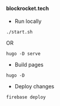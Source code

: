 #### blockrocket.tech

* Run locally
```
./start.sh
```
OR
```
hugo -D serve
```

* Build pages
```
hugo -D
```

* Deploy changes
```
firebase deploy
```
